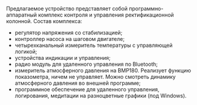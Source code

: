 Предлагаемое устройство представляет собой программно-аппаратный комплекс контроля и управления ректификационной колонной.
Состав комплекса:
- регулятор напряжения со стабилизацией;
- контроллер насоса на шаговом двигателе;
- четырехканальный измеритель температуры с управляющей логикой;
- устройства индикации и управления;
- радио модуль  для удаленного управления по Bluetooth;
- измеритель атмосферного давления на BMP180. Реализует функцию показометра, ничем не   управляет. Можно смотреть динамику атмосферного давления во внешней программе;
- программное обеспечение для удаленного управления, логирования, медитации на разноцветные графики (под Windows).
